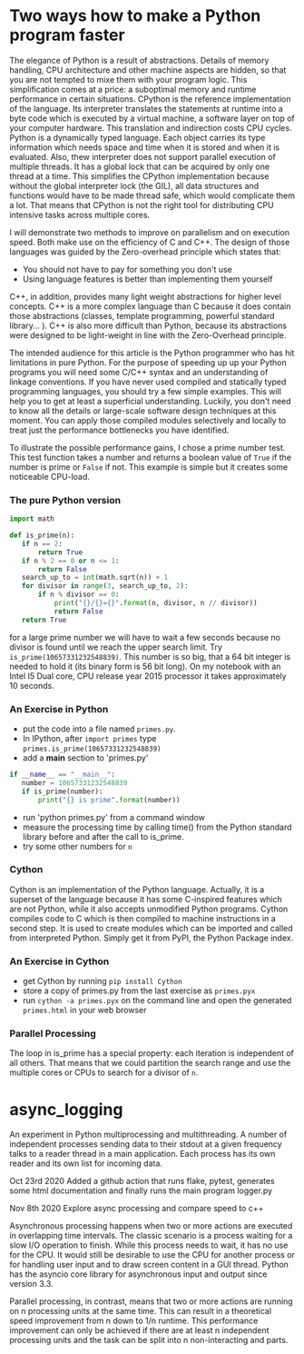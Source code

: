 # Two ways how to make a Python program faster  

The elegance of Python is a result of abstractions. Details of memory handling, CPU architecture and other machine aspects are hidden, so that you are not tempted to mixe them with your program logic. This simplification comes at a price: a suboptimal memory and runtime performance in certain situations. CPython is the reference implementation of the language. Its interpreter translates the statements at runtime into a byte code which is executed by a virtual machine, a software layer on top of your computer hardware. This translation and indirection costs CPU cycles. Python is a dynamically typed language. Each object carries its type information which needs space and time when it is stored and when it is evaluated. 
  Also, thew interpreter does not support parallel execution of multiple threads. It has a global lock that can be acquired by only one thread at a time. This simplifies the CPython implementation because without the global interpreter lock (the GIL), all data structures and functions would have to be made thread safe, which would complicate them a lot. That means that CPython is not the right tool for distributing CPU intensive tasks across multiple cores. 

I will demonstrate two methods to improve on parallelism and on execution speed. Both make use on the efficiency of C and C++. The design of those languages was guided by the Zero-overhead principle which states that: 
 * You should not have to pay for something you don't use
 * Using language features is better than implementing them yourself
 
 C++, in addition, provides many light weight abstractions for higher level concepts. C++ is a more complex language than C because it does contain those abstractions (classes, template programming, powerful standard library... ). C++ is also more difficult than Python, because its abstractions were designed to be light-weight in line with the Zero-Overhead principle.  

The intended audience for this article is the Python programmer who has hit limitations in pure Python. For the purpose of speeding up up your Python programs you will need some C/C++ syntax and an understanding of linkage conventions. If you have never used compiled and statically typed programming languages, you should try a few simple examples. This will help you to get at least a superficial understanding.  Luckily, you don't need to know all the details or large-scale software design techniques at this moment. You can apply those compiled modules selectively and locally to treat just the performance bottlenecks you have identified.   
 
 To illustrate the possible performance gains, I chose a prime number test. This test function takes a number and returns a boolean value of `True` if the number is prime or `False` if not. This example is simple but it creates some noticeable CPU-load. 
  
 ### The pure Python version
 ``` python 
import math

def is_prime(n):
    if n == 2:
        return True
    if n % 2 == 0 or n <= 1:
        return False
    search_up_to = int(math.sqrt(n)) + 1
    for divisor in range(3, search_up_to, 2):
        if n % divisor == 0:
            print("{}/{}={}".format(n, divisor, n // divisor))
            return False
    return True
``` 

for a large prime number we will have to wait a few seconds because no divisor is found until we reach the upper search limit.  Try `is_prime(10657331232548839)`. This number is so big, that a 64 bit integer is needed to hold it (its binary form is 56 bit long). On my notebook with an Intel I5 Dual core, CPU release year 2015 processor it takes approximately 10 seconds.

### An Exercise in Python
 * put the code into a file named `primes.py`. 
 * In IPython, after `import primes` type `primes.is_prime(10657331232548839)` 
 * add a __main__ section to 'primes.py'
 ``` python
if __name__ == "__main__":
    number = 10657331232548839
    if is_prime(number):
        print("{} is prime".format(number))
 ```
 * run 'python primes.py' from a command window
 * measure the processing time by calling time() from the Python standard library before and after the call to is_prime.
 * try some other numbers for `n` 
    
### Cython
 Cython is an implementation of the Python language. Actually, it is a superset of the language because it has some C-inspired features which are not Python, while it also accepts unmodified Python programs. Cython compiles code to C which is then compiled to machine instructions in a second step. It is used to create modules which can be imported and called from interpreted Python. Simply get it from PyPI, the Python Package index.
 
### An Exercise in Cython
 * get Cython by running ```pip install Cython```
 * store a copy of primes.py from the last exercise as `primes.pyx`
 * run `cython -a primes.pyx` on the command line and open the generated `primes.html` in your web browser 




### Parallel Processing
The loop in is_prime has a special property: each iteration is independent of all others. That means that we could partition the search range and use the multiple cores or CPUs to search for a divisor of `n`.



# async_logging

An experiment in Python multiprocessing and multithreading. A number of independent processes sending data to their stdout at a given frequency talks to a reader thread in a main application.  Each process has its own reader and its own list for incoming data. 

Oct 23rd 2020
Added a github action that runs flake, pytest, generates some html documentation and finally runs the main program logger.py 

Nov 8th 2020 
Explore async processing and compare speed to c++

Asynchronous processing happens when two or more actions are executed in overlapping time intervals. The classic scenario is a process waiting for a slow I/O operation to finish. While this process needs to wait, it has no use for the CPU. It would still be desirable to use the CPU for another process or for handling user input and to draw screen content in a GUI thread. Python has the asyncio core library for asynchronous input and output since version 3.3. 

Parallel processing, in contrast, means that two or more actions are running on n processing units at the same time. This can result in a theoretical speed improvement from n down to 1/n runtime. This performance improvement can only be achieved if there are at least n independent processing units and the task can be split into n non-interacting and parts.
